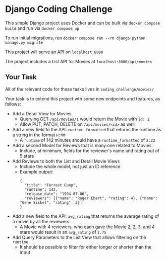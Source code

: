 # Django Coding Challenge

This simple Django project uses Docker and can be built via `docker compose build` and run via `docker compose up`

To run initial migrations, run `docker compose run --rm django python manage.py migrate`

This project will serve an API on `localhost:8080`

The project includes a List API for Movies at `localhost:8080/api/movies`


## Your Task

All of the relevant code for these tasks lives in `coding_challenge/movies/`

Your task is to extend this project wth some new endpoints and features, as follows:

* Add a Detail View for Movies
  * Querying GET `/api/movies/1` would return the Movie with `id: 1`
  * Allow PUT, PATCH, DELETE on `/api/movies/<id>` as well
* Add a new field to the API: `runtime_formatted` that returns the runtime as a string in the format `H:MM`
  * A `runtime` of 142 minutes should have a `runtime_formatted` of `2:22`
* Add a second Model for Reviews that is many:one related to Movies
  * Include, at minimum, fields for the reviewer's name and rating out of 5 stars
* Add Reviews to both the List and Detail Movie Views
  * Include the whole model, not just an ID reference
  * Example output:
    ```
    {
      "title": "Forrest Gump",
      "runtime": 142,
      "release_date": "1994-07-06",
      "reviewers": [{"name": "Roger Ebert", "rating": 4}, {"name": "Gene Siskel", "rating": 3}]
    }
    ```
* Add a new field to the API: `avg_rating` that returns the average rating of a movie by all the reviewers
  * A Movie with 4 reviewers, who each gave the Movie 2, 2, 3, and 4 stars would result in an `avg_rating` of `2.75`
* Add Query Parameters to the List View that allows filtering on the `runtime`
  * It should be possible to filter for either longer or shorter than the input
